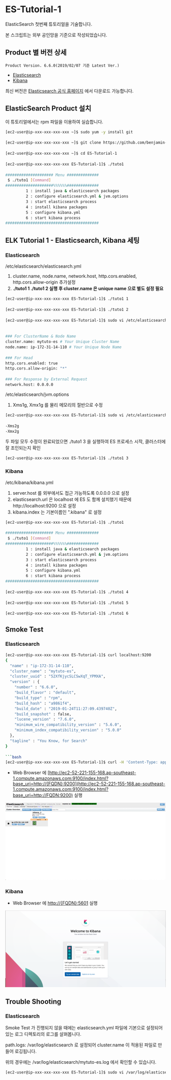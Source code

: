 # ES-Tutorial-1

ElasticSearch 첫번째 튜토리얼을 기술합니다.

본 스크립트는 외부 공인망을 기준으로 작성되었습니다.

## Product 별 버전 상세
```
Product Version. 6.6.0(2019/02/07 기준 Latest Ver.)
```
* [Elasticsearch](https://artifacts.elastic.co/downloads/elasticsearch/elasticsearch-6.6.0.rpm)
* [Kibana](https://artifacts.elastic.co/downloads/kibana/kibana-6.6.0-x86_64.rpm)

최신 버전은 [Elasticsearch 공식 홈페이지](https://www.elastic.co/downloads) 에서 다운로드 가능합니다.

## ElasticSearch Product 설치

이 튜토리얼에서는 rpm 파일을 이용하여 실습합니다.

```bash
[ec2-user@ip-xxx-xxx-xxx-xxx ~]$ sudo yum -y install git

[ec2-user@ip-xxx-xxx-xxx-xxx ~]$ git clone https://github.com/benjamin-btn/ES-Tutorial-1.git

[ec2-user@ip-xxx-xxx-xxx-xxx ~]$ cd ES-Tutorial-1

[ec2-user@ip-xxx-xxx-xxx-xxx ES-Tutorial-1]$ ./tuto1

##################### Menu ##############
 $ ./tuto1 [Command]
#####################%%%%%%##############
         1 : install java & elasticsearch packages
         2 : configure elasticsearch.yml & jvm.options
         3 : start elasticsearch process
         4 : install kibana packages
         5 : configure kibana.yml
         6 : start kibana process
#########################################

```

## ELK Tutorial 1 - Elasticsearch, Kibana 세팅

### Elasticsearch
/etc/elasticsearch/elasticsearch.yml

1) cluster.name, node.name, network.host, http.cors.enabled, http.cors.allow-origin 추가설정
2) **./tuto1 1 ./tuto1 2 실행 후 cluster.name 은 unique name 으로 별도 설정 필요**

```bash
[ec2-user@ip-xxx-xxx-xxx-xxx ES-Tutorial-1]$ ./tuto1 1

[ec2-user@ip-xxx-xxx-xxx-xxx ES-Tutorial-1]$ ./tuto1 2

[ec2-user@ip-xxx-xxx-xxx-xxx ES-Tutorial-1]$ sudo vi /etc/elasticsearch/elasticsearch.yml


### For ClusterName & Node Name
cluster.name: mytuto-es # Your Unique Cluster Name
node.name: ip-172-31-14-110 # Your Unique Node Name

### For Head
http.cors.enabled: true
http.cors.allow-origin: "*"

### For Response by External Request
network.host: 0.0.0.0

```

/etc/elasticsearch/jvm.options
1) Xms1g, Xmx1g 를 물리 메모리의 절반으로 수정

```bash
[ec2-user@ip-xxx-xxx-xxx-xxx ES-Tutorial-1]$ sudo vi /etc/elasticsearch/jvm.options

-Xms2g
-Xmx2g

```

두 파일 모두 수정이 완료되었으면 ./tuto1 3 을 실행하여 ES 프로세스 시작, 클러스터에 잘 조인되는지 확인

```bash
[ec2-user@ip-xxx-xxx-xxx-xxx ES-Tutorial-1]$ ./tuto1 3

```


### Kibana
/etc/kibana/kibana.yml
1) server.host 를 외부에서도 접근 가능하도록 0.0.0.0 으로 설정
2) elasticsearch.url 은 localhost 에 ES 도 함께 설치했기 때문에 http://localhost:9200 으로 설정
3) kibana.index 는 기본이름인 ".kibana" 로 설정

```bash
[ec2-user@ip-xxx-xxx-xxx-xxx ES-Tutorial-1]$ ./tuto1

##################### Menu ##############
 $ ./tuto1 [Command]
#####################%%%%%%##############
         1 : install java & elasticsearch packages
         2 : configure elasticsearch.yml & jvm.options
         3 : start elasticsearch process
         4 : install kibana packages
         5 : configure kibana.yml
         6 : start kibana process
#########################################

[ec2-user@ip-xxx-xxx-xxx-xxx ES-Tutorial-1]$ ./tuto1 4

[ec2-user@ip-xxx-xxx-xxx-xxx ES-Tutorial-1]$ ./tuto1 5

[ec2-user@ip-xxx-xxx-xxx-xxx ES-Tutorial-1]$ ./tuto1 6

```

## Smoke Test

### Elasticsearch

```bash
[ec2-user@ip-xxx-xxx-xxx-xxx ES-Tutorial-1]$ curl localhost:9200
{
  "name" : "ip-172-31-14-110",
  "cluster_name" : "mytuto-es",
  "cluster_uuid" : "52XfKjycSLCSwXqT_YPMXA",
  "version" : {
    "number" : "6.6.0",
    "build_flavor" : "default",
    "build_type" : "rpm",
    "build_hash" : "a9861f4",
    "build_date" : "2019-01-24T11:27:09.439740Z",
    "build_snapshot" : false,
    "lucene_version" : "7.6.0",
    "minimum_wire_compatibility_version" : "5.6.0",
    "minimum_index_compatibility_version" : "5.0.0"
  },
  "tagline" : "You Know, for Search"
}

```bash
[ec2-user@ip-xxx-xxx-xxx-xxx ES-Tutorial-1]$ curl -H 'Content-Type: application/json' -XPOST localhost:9200/firstindex/_doc -d '{ "mykey": "myvalue" }'
```

* Web Browser 에 [http://ec2-52-221-155-168.ap-southeast-1.compute.amazonaws.com:9100/index.html?base_uri=http://{FQDN}:9200](http://ec2-52-221-155-168.ap-southeast-1.compute.amazonaws.com:9100/index.html?base_uri=http://FQDN:9200) 실행

![Optional Text](image/es-head.png)

### Kibana
* Web Browser 에 [http://{FQDN}:5601](http://{FQDN}:5601) 실행

![Optional Text](image/kibana.png)

## Trouble Shooting

### Elasticsearch
Smoke Test 가 진행되지 않을 때에는 elasticsearch.yml 파일에 기본으로 설정되어있는 로그 디렉토리의 로그를 살펴봅니다.

path.logs: /var/log/elasticsearch 로 설정되어 cluster.name 이 적용된 파일로 만들어 로깅됩니다.

위의 경우에는 /var/log/elasticsearch/mytuto-es.log 에서 확인할 수 있습니다.

```bash
[ec2-user@ip-xxx-xxx-xxx-xxx ES-Tutorial-1]$ sudo vi /var/log/elasticsearch/mytuto-es.log
```

